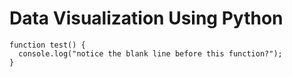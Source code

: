 # Data Visualization Using Python


```
function test() {
  console.log("notice the blank line before this function?");
}
```
